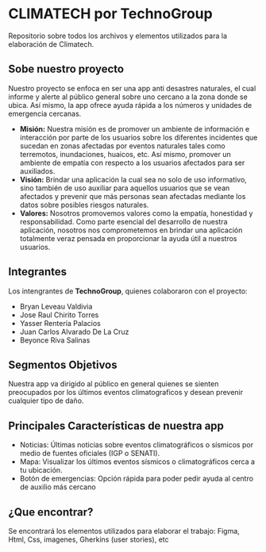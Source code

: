 # CLIMATECH por TechnoGroup
Repositorio sobre todos los archivos y elementos utilizados para la elaboración de Climatech.

## Sobe nuestro proyecto
Nuestro proyecto se enfoca en ser una app anti desastres naturales, el cual informe y alerte al público general sobre  uno cercano a la zona donde se ubica. Así mismo, la app ofrece ayuda rápida a los números y unidades de emergencia cercanas.
- **Misión:** Nuestra misión es de promover un ambiente de información e interacción por parte de los usuarios sobre los diferentes incidentes que sucedan en zonas afectadas por eventos naturales tales como terremotos, inundaciones, huaicos, etc. Así mismo, promover un ambiente de empatía con respecto a los usuarios afectados para ser auxiliados.
- **Visión:** Brindar una aplicación la cual sea no solo de uso informativo, sino también de uso auxiliar para aquellos usuarios que se vean afectados y prevenir que más personas sean afectadas mediante los datos sobre posibles riesgos naturales.
- **Valores:**  Nosotros promovemos valores como la empatía, honestidad y responsabilidad. Como parte esencial del desarrollo de nuestra aplicación, nosotros nos comprometemos en brindar una aplicación totalmente veraz pensada en proporcionar la ayuda útil a nuestros usuarios.


## Integrantes
Los intengrantes de **TechnoGroup**, quienes colaboraron con el proyecto: 
- Bryan Leveau Valdivia
- Jose Raul Chirito Torres
- Yasser Rentería Palacios
- Juan Carlos Alvarado De La Cruz
- Beyonce Riva Salinas

## Segmentos Objetivos
Nuestra app va dirigido al público en general quienes se sienten preocupados por los últimos eventos climatograficos y desean prevenir cualquier tipo de daño.

## Principales Características de nuestra app
- Noticias: Últimas noticias sobre eventos climatográficos o sísmicos por medio de fuentes oficiales (IGP o SENATI).
- Mapa: Visualizar los últimos eventos sísmicos o climatográficos cerca a tu ubicación.
- Botón de emergencias: Opción rápida para poder pedir ayuda al centro de auxilio más cercano

## ¿Que encontrar?
Se encontrará los elementos utilizados para elaborar el trabajo:
Figma, Html, Css, imagenes, Gherkins (user stories), etc
